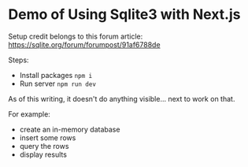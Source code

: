 # Demo of Using Sqlite3 with Next.js

Setup credit belongs to this forum article:
https://sqlite.org/forum/forumpost/91af6788de

Steps:
- Install packages `npm i`
- Run server `npm run dev`


As of this writing, it doesn't do anything visible... next to work on that.

For example:
- create an in-memory database
- insert some rows
- query the rows
- display results

